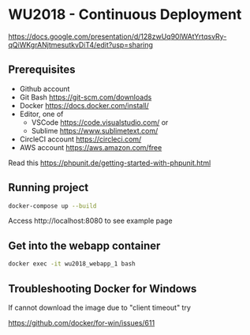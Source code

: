# WU2018 - Continuous Deployment 

https://docs.google.com/presentation/d/128zwUq90lWAtYrtqsvRy-qQiWKgrANjtmesutkvDiT4/edit?usp=sharing

## Prerequisites
- Github account
- Git Bash https://git-scm.com/downloads
- Docker https://docs.docker.com/install/
- Editor, one of 
  - VSCode https://code.visualstudio.com/ or 
  - Sublime https://www.sublimetext.com/
- CircleCI account https://circleci.com/
- AWS account https://aws.amazon.com/free
  
Read this https://phpunit.de/getting-started-with-phpunit.html

## Running project
```bash
docker-compose up --build
```
Access http://localhost:8080 to see example page

## Get into the webapp container
```bash
docker exec -it wu2018_webapp_1 bash
```

## Troubleshooting Docker for Windows
If cannot download the image due to "client timeout" try

https://github.com/docker/for-win/issues/611
